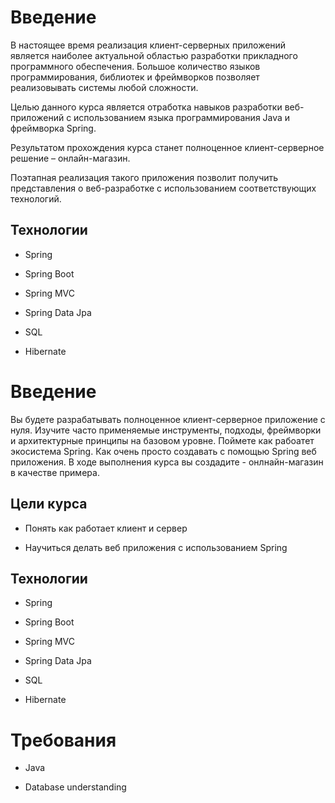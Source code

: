 # Введение

В настоящее время реализация клиент-серверных приложений является наиболее актуальной областью разработки прикладного программного обеспечения. Большое количество языков программирования, библиотек и фреймворков позволяет реализовывать системы любой сложности.

Целью данного курса является отработка навыков разработки веб-приложений с использованием языка программирования Java и фреймворка Spring.

Результатом прохождения курса станет полноценное клиент-серверное решение – онлайн-магазин.

Поэтапная реализация такого приложения позволит получить представления о веб-разработке с использованием соответствующих технологий.

## Технологии

* Spring 

* Spring Boot

* Spring MVC

* Spring Data Jpa

* SQL

* Hibernate


# Введение

Вы будете разрабатывать полноценное клиент-серверное приложение с нуля. Изучите 
часто применяемые инструменты, подходы, фреймворки и архитектурные принципы 
на базовом уровне. Поймете как рабоатет экосистема Spring. Как очень просто создавать
с помощью Spring веб приложения. В ходе выполнения курса вы создадите - онлнайн-магазин
в качестве примера. 

## Цели курса

* Понять как работает клиент и сервер

* Научиться делать веб приложения с использованием Spring

 
## Технологии

* Spring 

* Spring Boot

* Spring MVC

* Spring Data Jpa

* SQL

* Hibernate

# Требования 

* Java

* Database understanding

